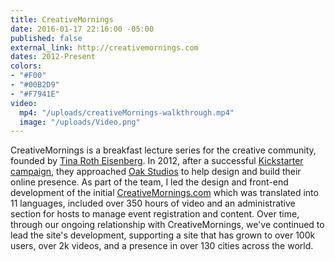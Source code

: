 ```yaml
---
title: CreativeMornings
date: 2016-01-17 22:16:00 -05:00
published: false
external_link: http://creativemornings.com
dates: 2012-Present
colors:
- "#F00"
- "#00B2D9"
- "#F7941E"
video:
  mp4: "/uploads/creativeMornings-walkthrough.mp4"
  image: "/uploads/Video.png"
---
```


CreativeMornings is a breakfast lecture series for the creative community, founded by [Tina Roth Eisenberg](http://www.swiss-miss.com/). In 2012, after a successful [Kickstarter campaign](https://www.kickstarter.com/projects/swissmiss/creativemornings-creating-an-archive), they approached [Oak Studios](http://oak.is) to help design and build their online presence. As part of the team, I led the design and front-end development of the initial [CreativeMornings.com](http://creativemornings.com) which was translated into 11 languages, included over 350 hours of video and an administrative section for hosts to manage event registration and content. Over time, through our ongoing relationship with CreativeMornings, we've continued to lead the site's development, supporting a site that has grown to over 100k users, over 2k videos, and a presence in over 130 cities across the world.